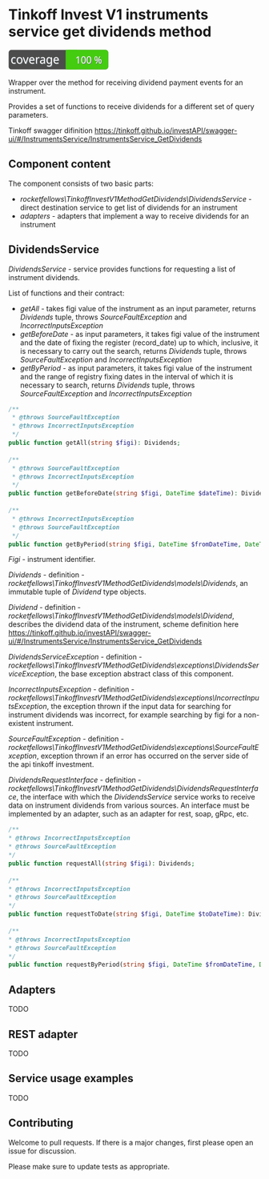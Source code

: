 # Tinkoff Invest V1 instruments service get dividends method

![Code Coverage Badge](./badge.svg)

Wrapper over the method for receiving dividend payment events for an instrument.

Provides a set of functions to receive dividends for a different set of query parameters.

Tinkoff swagger difinition https://tinkoff.github.io/investAPI/swagger-ui/#/InstrumentsService/InstrumentsService_GetDividends

## Component content

The component consists of two basic parts:
- *rocketfellows\TinkoffInvestV1MethodGetDividends\DividendsService* - direct destination service to get list of dividends for an instrument
- *adapters* - adapters that implement a way to receive dividends for an instrument

## DividendsService

*DividendsService* - service provides functions for requesting a list of instrument dividends.

List of functions and their contract:
- *getAll* - takes figi value of the instrument as an input parameter, returns *Dividends* tuple, throws *SourceFaultException* and *IncorrectInputsException*
- *getBeforeDate* - as input parameters, it takes figi value of the instrument and the date of fixing the register (record_date) up to which, inclusive, it is necessary to carry out the search, returns *Dividends* tuple, throws *SourceFaultException* and *IncorrectInputsException*
- *getByPeriod* - as input parameters, it takes figi value of the instrument and the range of registry fixing dates in the interval of which it is necessary to search, returns *Dividends* tuple, throws *SourceFaultException* and *IncorrectInputsException*

```php
/**
 * @throws SourceFaultException
 * @throws IncorrectInputsException
 */
public function getAll(string $figi): Dividends;

/**
 * @throws SourceFaultException
 * @throws IncorrectInputsException
 */
public function getBeforeDate(string $figi, DateTime $dateTime): Dividends;

/**
 * @throws IncorrectInputsException
 * @throws SourceFaultException
 */
public function getByPeriod(string $figi, DateTime $fromDateTime, DateTime $toDateTime): Dividends;
```

*Figi* - instrument identifier.

*Dividends* - definition - *rocketfellows\TinkoffInvestV1MethodGetDividends\models\Dividends*, an immutable tuple of *Dividend* type objects.

*Dividend* - definition - *rocketfellows\TinkoffInvestV1MethodGetDividends\models\Dividend*, describes the dividend data of the instrument, scheme definition here https://tinkoff.github.io/investAPI/swagger-ui/#/InstrumentsService/InstrumentsService_GetDividends

*DividendsServiceException* - definition - *rocketfellows\TinkoffInvestV1MethodGetDividends\exceptions\DividendsServiceException*, the base exception abstract class of this component.

*IncorrectInputsException* - definition - *rocketfellows\TinkoffInvestV1MethodGetDividends\exceptions\IncorrectInputsException*, the exception thrown if the input data for searching for instrument dividends was incorrect, for example searching by figi for a non-existent instrument.

*SourceFaultException* - definition - *rocketfellows\TinkoffInvestV1MethodGetDividends\exceptions\SourceFaultException*, exception thrown if an error has occurred on the server side of the api tinkoff investment.

*DividendsRequestInterface* - definition - *rocketfellows\TinkoffInvestV1MethodGetDividends\DividendsRequestInterface*, the interface with which the *DividendsService* service works to receive data on instrument dividends from various sources. An interface must be implemented by an adapter, such as an adapter for rest, soap, gRpc, etc.

```php
/**
* @throws IncorrectInputsException
* @throws SourceFaultException
*/
public function requestAll(string $figi): Dividends;

/**
* @throws IncorrectInputsException
* @throws SourceFaultException
*/
public function requestToDate(string $figi, DateTime $toDateTime): Dividends;

/**
* @throws IncorrectInputsException
* @throws SourceFaultException
*/
public function requestByPeriod(string $figi, DateTime $fromDateTime, DateTime $toDateTime): Dividends;
```

## Adapters

TODO

## REST adapter

TODO

## Service usage examples

TODO

## Contributing

Welcome to pull requests. If there is a major changes, first please open an issue for discussion.

Please make sure to update tests as appropriate.